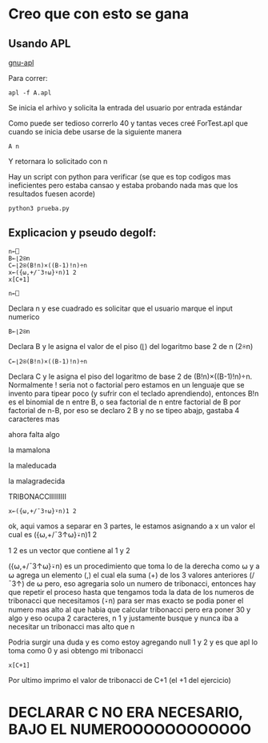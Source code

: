 # Creo que con esto se gana 

## Usando APL

[gnu-apl](https://github.com/ilovezfs/gnu-apl)

Para correr:

```
apl -f A.apl
```

Se inicia el arhivo y solicita la entrada del usuario por entrada estándar

Como puede ser tedioso correrlo 40 y tantas veces creé ForTest.apl que cuando se inicia debe usarse de la siguiente manera

```
A n
```

Y retornara lo solicitado con n

Hay un script con python para verificar (se que es top codigos mas ineficientes pero estaba cansao y estaba probando nada mas que los resultados fuesen acorde)

```
python3 prueba.py
```

## Explicacion y pseudo degolf:

```
n←⎕
B←⌊2⍟n
C←⌊2⍟(B!n)×((B-1)!n)÷n
x←({⍵,+/¯3↑⍵}⍣n)1 2
x[C+1]
```

```
n←⎕
```
Declara n y ese cuadrado es solicitar que el usuario marque el input numerico

```
B←⌊2⍟n
```
Declara B y le asigna el valor de el piso (⌊) del logaritmo base 2 de n (2⍟n)

```
C←⌊2⍟(B!n)×((B-1)!n)÷n
```
Declara C y le asigna el piso del logaritmo de base 2 de (B!n)×((B-1)!n)÷n. Normalmente ! seria not o factorial pero estamos en un lenguaje que se invento para tipear poco (y sufrir con el teclado aprendiendo), entonces B!n es el binomial de n entre B, o sea factorial de n entre factorial de B por factorial de n-B, por eso se declaro 2 B y  no se tipeo abajp, gastaba 4 caracteres mas

ahora falta algo

la mamalona

la maleducada

la malagradecida

TRIBONACCIIIIIIIII

```
x←({⍵,+/¯3↑⍵}⍣n)1 2
```

ok, aqui vamos a separar en 3 partes, le estamos asignando a x un valor el cual es ({⍵,+/¯3↑⍵}⍣n)1 2

1 2 es un vector que contiene al 1 y 2

({⍵,+/¯3↑⍵}⍣n) es un procedimiento que toma lo de la derecha como ⍵ y a ⍵ agrega un elemento (,) el cual ela suma (+) de los 3 valores anteriores (/¯3↑) de ⍵ pero, eso agregaria solo un numero de tribonacci, entonces hay que repetir el proceso hasta que tengamos toda la data de los numeros de tribonacci que necesitamos (⍣n) para ser mas exacto se podia poner el numero mas alto al que habia que calcular tribonacci pero era poner 30 y algo y eso ocupa 2 caracteres, n 1 y justamente busque y nunca iba a necesitar un tribonacci mas alto que n

Podria surgir una duda y es como estoy agregando null 1 y 2 y es que apl lo toma como 0 y asi obtengo mi tribonacci

```
x[C+1]
```

Por ultimo imprimo el valor de tribonacci de C+1 (el +1 del ejercicio)

# DECLARAR C NO ERA NECESARIO, BAJO EL NUMEROOOOOOOOOOOO